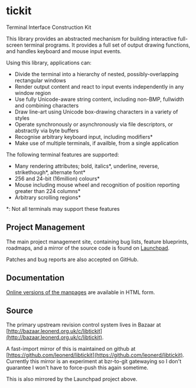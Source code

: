 # tickit

Terminal Interface Construction Kit

This library provides an abstracted mechanism for building interactive
full-screen terminal programs. It provides a full set of output drawing
functions, and handles keyboard and mouse input events.

Using this library, applications can:

- Divide the terminal into a hierarchy of nested, possibly-overlapping
  rectangular windows
- Render output content and react to input events independently in any window
  region
- Use fully Unicode-aware string content, including non-BMP, fullwidth and
  combining characters
- Draw line-art using Unicode box-drawing characters in a variety of styles
- Operate synchronously or asynchronously via file descriptors, or abstractly
  via byte buffers
- Recognise arbitrary keyboard input, including modifiers\*
- Make use of multiple terminals, if availble, from a single application

The following terminal features are supported:

- Many rendering attributes; bold, italics\*, underline, reverse,
  strikethough\*, alternate font\*
- 256 and 24-bit (16million) colours\*
- Mouse including mouse wheel and recognition of position reporting greater
  than 224 columns\*
- Arbitrary scrolling regions\*

\*: Not all terminals may support these features

## Project Management

The main project management site, containing bug lists, feature blueprints,
roadmaps, and a mirror of the source code is found on
[Launchpad](https://launchpad.net/libtickit).

Patches and bug reports are also accepted on GitHub.

## Documentation

[Online versions of the manpages](http://www.leonerd.org.uk/code/libtickit/doc/)
are available in HTML form.

## Source

The primary upstream revision control system lives in Bazaar at
[http://bazaar.leonerd.org.uk/c/libtickit](http://bazaar.leonerd.org.uk/c/libtickit).

A fast-import mirror of this is maintained on github at
[https://github.com/leonerd/libtickit](https://github.com/leonerd/libtickit).
Currently this mirror is an experiment at bzr-to-git gatewaying so I don't
guarantee I won't have to force-push this again sometime.

This is also mirrored by the Launchpad project above.

